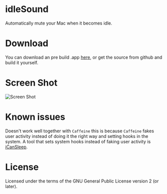 idleSound
=========

Automatically mute your Mac when it becomes idle.


Download
========

You can download an pre build .app [here](https://github.com/hashier/idleSound/releases/download/build-0024/idleSound.app.zip), or get the source from github and build it yourself.


Screen Shot
===========
![Screen Shot](https://raw.github.com/hashier/idleSound/master/ScreenShot.png)


Known issues
============

Doesn't work well together with `Caffeine` this is because `Caffeine` fakes user activity instead of doing it the right way and setting hooks in the system. A tool that sets system hooks instead of faking user activity is [iCanSleep](http://www.koboldtouch.com/display/ICS/iCanSleep+-+Prevent+your+Mac+from+Sleeping).


License
=======

Licensed under the terms of the GNU General Public License version 2 (or later).
